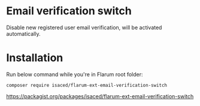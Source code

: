 # Email verification switch
Disable new registered user email verification, will be activated automatically.

# Installation

Run below command while you're in Flarum root folder:

```
composer require isaced/flarum-ext-email-verification-switch
```

https://packagist.org/packages/isaced/flarum-ext-email-verification-switch
